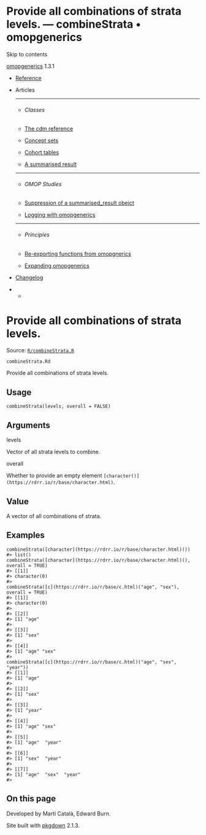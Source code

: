# Provide all combinations of strata levels. — combineStrata • omopgenerics

Skip to contents

[omopgenerics](../index.html) 1.3.1

  * [Reference](../reference/index.html)
  * Articles
    * * * *

    * ###### Classes

    * [The cdm reference](../articles/cdm_reference.html)
    * [Concept sets](../articles/codelists.html)
    * [Cohort tables](../articles/cohorts.html)
    * [A summarised result](../articles/summarised_result.html)
    * * * *

    * ###### OMOP Studies

    * [Suppression of a summarised_result obejct](../articles/suppression.html)
    * [Logging with omopgenerics](../articles/logging.html)
    * * * *

    * ###### Principles

    * [Re-exporting functions from omopgnerics](../articles/reexport.html)
    * [Expanding omopgenerics](../articles/expanding_omopgenerics.html)
  * [Changelog](../news/index.html)


  *   * [](https://github.com/darwin-eu/omopgenerics/)



# Provide all combinations of strata levels.

Source: [`R/combineStrata.R`](https://github.com/darwin-eu/omopgenerics/blob/v1.3.1/R/combineStrata.R)

`combineStrata.Rd`

Provide all combinations of strata levels.

## Usage
    
    
    combineStrata(levels, overall = FALSE)

## Arguments

levels
    

Vector of all strata levels to combine.

overall
    

Whether to provide an empty element `[character()](https://rdrr.io/r/base/character.html)`.

## Value

A vector of all combinations of strata.

## Examples
    
    
    combineStrata([character](https://rdrr.io/r/base/character.html)())
    #> list()
    combineStrata([character](https://rdrr.io/r/base/character.html)(), overall = TRUE)
    #> [[1]]
    #> character(0)
    #> 
    combineStrata([c](https://rdrr.io/r/base/c.html)("age", "sex"), overall = TRUE)
    #> [[1]]
    #> character(0)
    #> 
    #> [[2]]
    #> [1] "age"
    #> 
    #> [[3]]
    #> [1] "sex"
    #> 
    #> [[4]]
    #> [1] "age" "sex"
    #> 
    combineStrata([c](https://rdrr.io/r/base/c.html)("age", "sex", "year"))
    #> [[1]]
    #> [1] "age"
    #> 
    #> [[2]]
    #> [1] "sex"
    #> 
    #> [[3]]
    #> [1] "year"
    #> 
    #> [[4]]
    #> [1] "age" "sex"
    #> 
    #> [[5]]
    #> [1] "age"  "year"
    #> 
    #> [[6]]
    #> [1] "sex"  "year"
    #> 
    #> [[7]]
    #> [1] "age"  "sex"  "year"
    #> 
    
    

## On this page

Developed by Martí Català, Edward Burn.

Site built with [pkgdown](https://pkgdown.r-lib.org/) 2.1.3.
